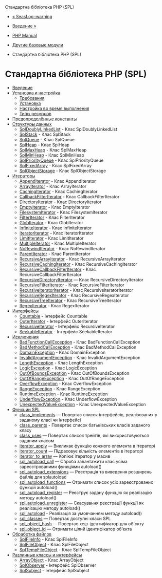Стандартна бібліотека PHP (SPL)

-   [« SeasLog::warning](seaslog.warning.html)
    
-   [Введение »](intro.spl.html)
    
-   [PHP Manual](index.html)
    
-   [Другие базовые модули](refs.basic.other.html)
    
-   Стандартна бібліотека PHP (SPL)
    

# Стандартна бібліотека PHP (SPL)

-   [Введение](intro.spl.html)
-   [Установка и настройка](spl.setup.html)
    -   [Требования](spl.requirements.html)
    -   [Установка](spl.installation.html)
    -   [Настройка во время выполнения](spl.configuration.html)
    -   [Типы ресурсов](spl.resources.html)
-   [Предопределённые константы](spl.constants.html)
-   [Структуры данных](spl.datastructures.html)
    -   [SplDoublyLinkedList](class.spldoublylinkedlist.html) - Клас SplDoublyLinkedList
    -   [SplStack](class.splstack.html) - Клас SplStack
    -   [SplQueue](class.splqueue.html) - Клас SplQueue
    -   [SplHeap](class.splheap.html) - Клас SplHeap
    -   [SplMaxHeap](class.splmaxheap.html) - Клас SplMaxHeap
    -   [SplMinHeap](class.splminheap.html) - Клас SplMinHeap
    -   [SplPriorityQueue](class.splpriorityqueue.html) - Клас SplPriorityQueue
    -   [SplFixedArray](class.splfixedarray.html) - Клас SplFixedArray
    -   [SplObjectStorage](class.splobjectstorage.html) - Клас SplObjectStorage
-   [Итераторы](spl.iterators.html)
    -   [AppendIterator](class.appenditerator.html) - Клас AppendIterator
    -   [ArrayIterator](class.arrayiterator.html) - Клас ArrayIterator
    -   [CachingIterator](class.cachingiterator.html) - Клас CachingIterator
    -   [CallbackFilterIterator](class.callbackfilteriterator.html) - Клас CallbackFilterIterator
    -   [DirectoryIterator](class.directoryiterator.html) - Клас DirectoryIterator
    -   [EmptyIterator](class.emptyiterator.html) - Клас EmptyIterator
    -   [FilesystemIterator](class.filesystemiterator.html) - Клас FilesystemIterator
    -   [FilterIterator](class.filteriterator.html) - Клас FilterIterator
    -   [GlobIterator](class.globiterator.html) - Клас GlobIterator
    -   [InfiniteIterator](class.infiniteiterator.html) - Клас InfiniteIterator
    -   [IteratorIterator](class.iteratoriterator.html) - Клас IteratorIterator
    -   [LimitIterator](class.limititerator.html) - Клас LimitIterator
    -   [MultipleIterator](class.multipleiterator.html) - Клас MultipleIterator
    -   [NoRewindIterator](class.norewinditerator.html) - Клас NoRewindIterator
    -   [ParentIterator](class.parentiterator.html) - Клас ParentIterator
    -   [RecursiveArrayIterator](class.recursivearrayiterator.html) - Клас RecursiveArrayIterator
    -   [RecursiveCachingIterator](class.recursivecachingiterator.html) - Клас RecursiveCachingIterator
    -   [RecursiveCallbackFilterIterator](class.recursivecallbackfilteriterator.html) - Клас RecursiveCallbackFilterIterator
    -   [RecursiveDirectoryIterator](class.recursivedirectoryiterator.html) — Клас RecursiveDirectoryIterator
    -   [RecursiveFilterIterator](class.recursivefilteriterator.html) - Клас RecursiveFilterIterator
    -   [RecursiveIteratorIterator](class.recursiveiteratoriterator.html) - Клас RecursiveIteratorIterator
    -   [RecursiveRegexIterator](class.recursiveregexiterator.html) - Клас RecursiveRegexIterator
    -   [RecursiveTreeIterator](class.recursivetreeiterator.html) - Клас RecursiveTreeIterator
    -   [RegexIterator](class.regexiterator.html) - Клас RegexIterator
-   [Интерфейсы](spl.interfaces.html)
    -   [Countable](class.countable.html) - Інтерфейс Countable
    -   [OuterIterator](class.outeriterator.html) - Інтерфейс OuterIterator
    -   [RecursiveIterator](class.recursiveiterator.html) - Інтерфейс RecursiveIterator
    -   [SeekableIterator](class.seekableiterator.html) - Інтерфейс SeekableIterator
-   [Исключения](spl.exceptions.html)
    -   [BadFunctionCallException](class.badfunctioncallexception.html) - Клас BadFunctionCallException
    -   [BadMethodCallException](class.badmethodcallexception.html) - Клас BadMethodCallException
    -   [DomainException](class.domainexception.html) - Клас DomainException
    -   [InvalidArgumentException](class.invalidargumentexception.html) - Клас InvalidArgumentException
    -   [LengthException](class.lengthexception.html) - Клас LengthException
    -   [LogicException](class.logicexception.html) - Клас LogicException
    -   [OutOfBoundsException](class.outofboundsexception.html) - Клас OutOfBoundsException
    -   [OutOfRangeException](class.outofrangeexception.html) - Клас OutOfRangeException
    -   [OverflowException](class.overflowexception.html) - Клас OverflowException
    -   [RangeException](class.rangeexception.html) - Клас RangeException
    -   [RuntimeException](class.runtimeexception.html) - Клас RuntimeException
    -   [UnderflowException](class.underflowexception.html) - Клас UnderflowException
    -   [UnexpectedValueException](class.unexpectedvalueexception.html) - Клас UnexpectedValueException
-   [Функции SPL](ref.spl.html)
    -   [class\_implements](function.class-implements.html) — Повертає список інтерфейсів, реалізованих у заданому класі чи інтерфейсі
    -   [class\_parents](function.class-parents.html) - Повертає список батьківських класів заданого класу
    -   [class\_uses](function.class-uses.html) — Повертає список трейтів, які використовуються заданим класом
    -   [iterator\_apply](function.iterator-apply.html) — Викликає функцію кожного елемента в ітераторі
    -   [iterator\_count](function.iterator-count.html) — Підраховує кількість елементів в ітераторі
    -   [iterator\_to\_array](function.iterator-to-array.html) — Копіює ітератор у масив
    -   [spl\_autoload\_call](function.spl-autoload-call.html) — Спроба завантажити клас усіма зареєстрованими функціями autoload()
    -   [spl\_autoload\_extensions](function.spl-autoload-extensions.html) — Реєстрація та виведення розширень файлів для splautoload
    -   [spl\_autoload\_functions](function.spl-autoload-functions.html) — Отримати список усіх зареєстрованих функцій autoload()
    -   [spl\_autoload\_register](function.spl-autoload-register.html) — Реєструє задану функцію як реалізацію методу autoload()
    -   [spl\_autoload\_unregister](function.spl-autoload-unregister.html) — Скасування реєстрації функції як реалізацію методу autoload()
    -   [spl\_autoload](function.spl-autoload.html) - Реалізація за умовчанням методу autoload()
    -   [spl\_classes](function.spl-classes.html) — Повертає доступні класи SPL
    -   [spl\_object\_hash](function.spl-object-hash.html) — Повертає хеш-ідентифікатор для об'єкту
    -   [spl\_object\_id](function.spl-object-id.html) — Отримати цілий ідентифікатор об'єкта
-   [Обработка файлов](spl.files.html)
    -   [SplFileInfo](class.splfileinfo.html) - Клас SplFileInfo
    -   [SplFileObject](class.splfileobject.html) - Клас SplFileObject
    -   [SplTempFileObject](class.spltempfileobject.html) - Клас SplTempFileObject
-   [Различные классы и интерфейсы](spl.misc.html)
    -   [ArrayObject](class.arrayobject.html) - Клас ArrayObject
    -   [SplObserver](class.splobserver.html) - Інтерфейс SplObserver
    -   [SplSubject](class.splsubject.html) - Інтерфейс SplSubject